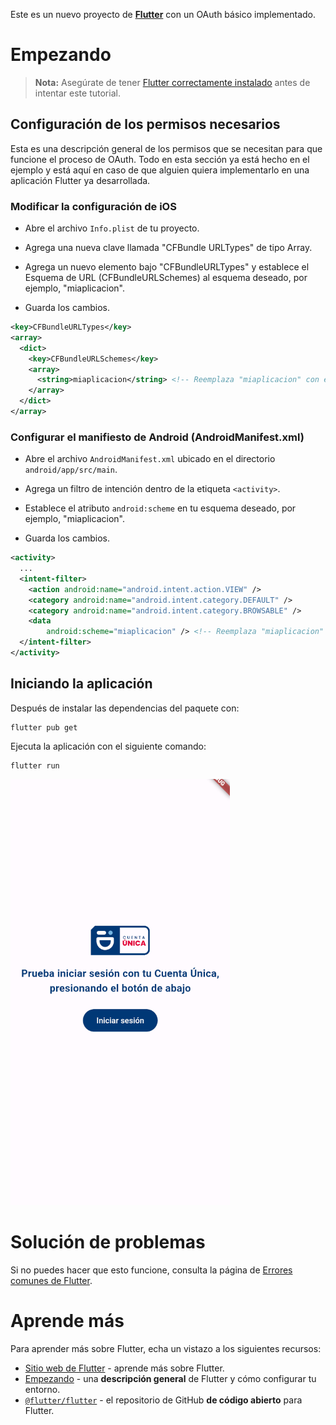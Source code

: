 Este es un nuevo proyecto de [**Flutter**](https://flutter.dev/) con un OAuth básico implementado.

# Empezando

> **Nota:** Asegúrate de tener [Flutter correctamente instalado](https://docs.flutter.dev/get-started/install) antes de intentar este tutorial.

## Configuración de los permisos necesarios

Esta es una descripción general de los permisos que se necesitan para que funcione el proceso de OAuth. Todo en esta sección ya está hecho en el ejemplo y está aquí en caso de que alguien quiera implementarlo en una aplicación Flutter ya desarrollada.

### Modificar la configuración de iOS

- Abre el archivo `Info.plist` de tu proyecto.

- Agrega una nueva clave llamada "CFBundle URLTypes" de tipo Array.

- Agrega un nuevo elemento bajo "CFBundleURLTypes" y establece el Esquema de URL (CFBundleURLSchemes) al esquema deseado, por ejemplo, "miaplicacion".

- Guarda los cambios.

```xml
<key>CFBundleURLTypes</key>
<array>
  <dict>
    <key>CFBundleURLSchemes</key>
    <array>
      <string>miaplicacion</string> <!-- Reemplaza "miaplicacion" con el esquema deseado -->
    </array>
  </dict>
</array>
```

### Configurar el manifiesto de Android (AndroidManifest.xml)

- Abre el archivo `AndroidManifest.xml` ubicado en el directorio `android/app/src/main`.

- Agrega un filtro de intención dentro de la etiqueta `<activity>`.

- Establece el atributo `android:scheme` en tu esquema deseado, por ejemplo, "miaplicacion".

- Guarda los cambios.

```xml
<activity>
  ...
  <intent-filter>
    <action android:name="android.intent.action.VIEW" />
    <category android:name="android.intent.category.DEFAULT" />
    <category android:name="android.intent.category.BROWSABLE" />
    <data
        android:scheme="miaplicacion" /> <!-- Reemplaza "miaplicacion" con el esquema deseado -->
  </intent-filter>
</activity>
```

## Iniciando la aplicación

Después de instalar las dependencias del paquete con:

```
flutter pub get
```

Ejecuta la aplicación con el siguiente comando:

```
flutter run
```

![Flutter Demo](flutter-demo.png)

# Solución de problemas

Si no puedes hacer que esto funcione, consulta la página de [Errores comunes de Flutter](https://docs.flutter.dev/testing/common-errors).

# Aprende más

Para aprender más sobre Flutter, echa un vistazo a los siguientes recursos:

- [Sitio web de Flutter](https://flutter.dev/) - aprende más sobre Flutter.
- [Empezando](https://docs.flutter.dev/get-started/install) - una **descripción general** de Flutter y cómo configurar tu entorno.
- [`@flutter/flutter`](https://github.com/flutter/flutter) - el repositorio de GitHub **de código abierto** para Flutter.

